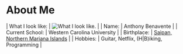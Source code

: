 About Me
===

| What I look like:  	| ![What I look like.][profilePic]  	|
|  Name: | Anthony Benavente   	|
|  Current School: 	|  Western Carolina University 	|
|  Birthplace: 	| [Saipan, Northern Mariana Islands](https://en.wikipedia.org/wiki/Saipan)  	|
|  Hobbies: 	| Guitar, Netflix, (H&#124;B)iking, Programming  	|



[profilePic]: http://benavente.me/assets/profilepic.png
